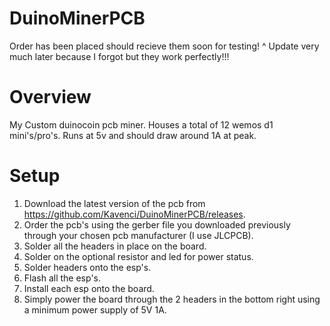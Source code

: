 # DuinoMinerPCB
Order has been placed should recieve them soon for testing!
^ Update very much later because I forgot but they work perfectly!!!
# Overview

My Custom duinocoin pcb miner. 
Houses a total of 12 wemos d1 mini's/pro's.
Runs at 5v and should draw around 1A at peak.

# Setup
1. Download the latest version of the pcb from https://github.com/Kavenci/DuinoMinerPCB/releases.
2. Order the pcb's using the gerber file you downloaded previously through your chosen pcb manufacturer (I use JLCPCB).
3. Solder all the headers in place on the board.
4. Solder on the optional resistor and led for power status. 
5. Solder headers onto the esp's.
6. Flash all the esp's.
7. Install each esp onto the board.
8. Simply power the board through the 2 headers in the bottom right using a minimum power supply of 5V 1A.
